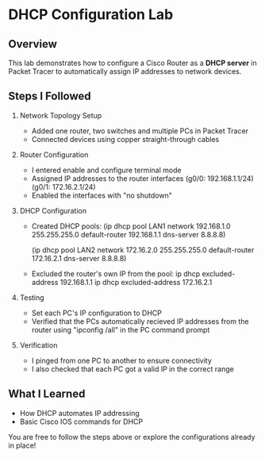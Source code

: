 # DHCP Configuration Lab

## Overview
This lab demonstrates how to configure a Cisco Router as a **DHCP server** in Packet Tracer to automatically assign IP addresses to network devices.

## Steps I Followed
1. Network Topology Setup
   - Added one router, two switches and multiple PCs in Packet Tracer
   - Connected devices using copper straight-through cables

2. Router Configuration
   - I entered enable and configure terminal mode
   - Assigned IP addresses to the router interfaces (g0/0: 192.168.1.1/24) (g0/1: 172.16.2.1/24)
   - Enabled the interfaces with "no shutdown"

3. DHCP Configuration
   - Created DHCP pools:
   (ip dhcp pool LAN1
   network 192.168.1.0 255.255.255.0
   default-router 192.168.1.1
   dns-server 8.8.8.8)

        (ip dhcp pool LAN2
   network 172.16.2.0 255.255.255.0
   default-router 172.16.2.1
   dns-server 8.8.8.8)
   - Excluded the router's own IP from the pool:
   ip dhcp excluded-address 192.168.1.1 
   ip dhcp excluded-address 172.16.2.1

4. Testing
   - Set each PC's IP configuration to DHCP
   - Verified that the PCs automatically recieved IP addresses from the router using "ipconfig /all" in the PC command prompt

5. Verification
   - I pinged from one PC to another to ensure connectivity
   - I also checked that each PC got a valid IP in the correct range
  
## What I Learned
   - How DHCP automates IP addressing
   - Basic Cisco IOS commands for DHCP


You are free to follow the steps above or explore the configurations already in place! 
